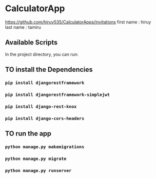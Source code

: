 # CalculatorApp
https://github.com/hiruy535/CalculatorApps/invitations
first name : hiruy
last name : tamiru
 

## Available Scripts

In the project directory, you can run:

## TO install the Dependencies
### `pip install djangorestframework`
### `pip install djangorestframework-simplejwt`
### `pip install django-rest-knox`
### `pip install django-cors-headers`

## TO run the app
### `python manage.py makemigrations`
### `python manage.py migrate`
### `python manage.py runserver` 


